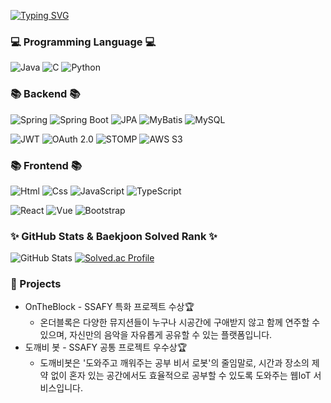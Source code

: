 [![Typing SVG](https://readme-typing-svg.herokuapp.com?font=Oleo+Script&color=FFA500&size=35&vCenter=true&width=404&height=53&lines=%E3%80%80%E3%80%80Hello!+I'm+JongWon.+%E3%80%80%E3%80%80)](https://git.io/typing-svg)

### 💻 Programming Language 💻

![Java](https://img.shields.io/badge/java-007396.svg?style=for-the-badge&logo=Java&logoColor=white)
![C](https://img.shields.io/badge/C-00599C.svg?style=for-the-badge&logo=C&logoColor=white)
![Python](https://img.shields.io/badge/Python-3776AB.svg?style=for-the-badge&logo=Python&logoColor=white)

### 📚 Backend 📚

![Spring](https://img.shields.io/badge/spring-6DB33F.svg?style=for-the-badge&logo=Spring&logoColor=white)
![Spring Boot](https://img.shields.io/badge/spring%20boot-00A98F.svg?style=for-the-badge&logo=Spring%20Boot&logoColor=white)
![JPA](https://img.shields.io/badge/JPA-663399.svg?style=for-the-badge)
![MyBatis](https://img.shields.io/badge/MyBatis-339933.svg?style=for-the-badge)
![MySQL](https://img.shields.io/badge/MySQL-4479A1.svg?style=for-the-badge&logo=MySQL&logoColor=white)

![JWT](https://img.shields.io/badge/JWT-5B4F88.svg?style=for-the-badge&logo=JSON%20Web%20Tokens&logoColor=white)
![OAuth 2.0](https://img.shields.io/badge/OAuth%202.0-4A90E2.svg?style=for-the-badge&logo=OAuth&logoColor=white)
![STOMP](https://img.shields.io/badge/STOMP-YourColorHere.svg?style=for-the-badge&logo=Shoe&logoColor=white)
![AWS S3](https://img.shields.io/badge/AWS%20S3-FF9900.svg?style=for-the-badge&logo=Amazon%20S3&logoColor=white)

### 📚 Frontend 📚

![Html](https://img.shields.io/badge/HTML5-E34F26.svg?&style=for-the-badge&logo=HTML5&logoColor=white)
![Css](https://img.shields.io/badge/CSS3-1572B6.svg?&style=for-the-badge&logo=CSS3&logoColor=white)
![JavaScript](https://img.shields.io/badge/JavaScriipt-F7DF1E.svg?&style=for-the-badge&logo=JavaScript&logoColor=black)
![TypeScript](https://img.shields.io/badge/typescript-3178C6.svg?&style=for-the-badge&logo=typescript&logoColor=black)

![React](https://img.shields.io/badge/react-61DAFB.svg?&style=for-the-badge&logo=React&logoColor=white)
![Vue](https://img.shields.io/badge/vue-4FC08D.svg?style=for-the-badge&logo=Vue.js&logoColor=white)
![Bootstrap](https://img.shields.io/badge/Bootstrap-7952B3.svg?style=for-the-badge&logo=Bootstrap&logoColor=white)

### ✨ GitHub Stats & Baekjoon Solved Rank ✨

![GitHub Stats](https://github-readme-stats.vercel.app/api?username=jongwon97&show_icons=true&theme=slateorange)
[![Solved.ac Profile](http://mazassumnida.wtf/api/v2/generate_badge?boj=whddnjs128)](https://solved.ac/whddnjs128)

### 📌 Projects
- OnTheBlock - SSAFY 특화 프로젝트 수상🏆
  - 온더블록은 다양한 뮤지션들이 누구나 시공간에 구애받지 않고 함께 연주할 수 있으며, 자신만의 음악을 자유롭게 공유할 수 있는 플랫폼입니다.
- 도깨비 봇 - SSAFY 공통 프로젝트 우수상🏆
   - 도깨비봇은 '도와주고 깨워주는 공부 비서 로봇'의 줄임말로, 시간과 장소의 제약 없이 혼자 있는 공간에서도 효율적으로 공부할 수 있도록 도와주는 웹IoT 서비스입니다.
